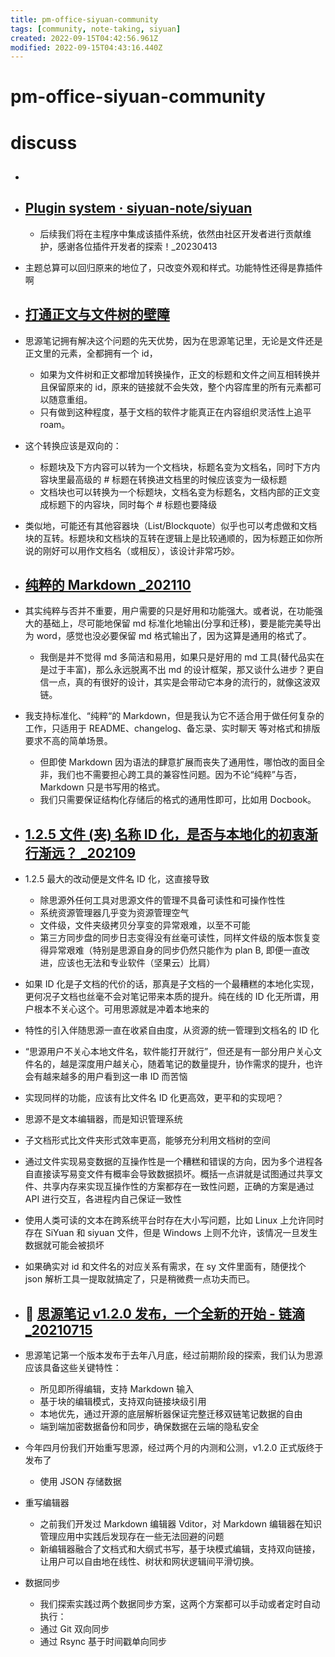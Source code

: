 ```yaml
---
title: pm-office-siyuan-community
tags: [community, note-taking, siyuan]
created: 2022-09-15T04:42:56.961Z
modified: 2022-09-15T04:43:16.440Z
---
```


# pm-office-siyuan-community

# discuss
- ## 

- ## [Plugin system · siyuan-note/siyuan](https://github.com/siyuan-note/siyuan/issues/5086)
  - 后续我们将在主程序中集成该插件系统，依然由社区开发者进行贡献维护，感谢各位插件开发者的探索！_20230413

- 主题总算可以回归原来的地位了，只改变外观和样式。功能特性还得是靠插件啊

- ## [打通正文与文件树的壁障](https://github.com/siyuan-note/siyuan/issues/556)
- 思源笔记拥有解决这个问题的先天优势，因为在思源笔记里，无论是文件还是正文里的元素，全都拥有一个 id，
  - 如果为文件树和正文都增加转换操作，正文的标题和文件之间互相转换并且保留原来的 id，原来的链接就不会失效，整个内容库里的所有元素都可以随意重组。
  - 只有做到这种程度，基于文档的软件才能真正在内容组织灵活性上追平 roam。
- 这个转换应该是双向的：
  - 标题块及下方内容可以转为一个文档块，标题名变为文档名，同时下方内容块里最高级的 # 标题在转换进文档里的时候应该变为一级标题
  - 文档块也可以转换为一个标题块，文档名变为标题名，文档内部的正文变成标题下的内容块，同时每个 # 标题也要降级

- 类似地，可能还有其他容器块（List/Blockquote）似乎也可以考虑做和文档块的互转。标题块和文档块的互转在逻辑上是比较通顺的，因为标题正如你所说的刚好可以用作文档名（或相反），该设计非常巧妙。

- ## [纯粹的 Markdown _202110](https://ld246.com/article/1619080345258)

- 其实纯粹与否并不重要，用户需要的只是好用和功能强大。或者说，在功能强大的基础上，尽可能地保留 md 标准化地输出(分享和迁移)，要是能完美导出为 word，感觉也没必要保留 md 格式输出了，因为这算是通用的格式了。
  - 我倒是并不觉得 md 多简洁和易用，如果只是好用的 md 工具(替代品实在是过于丰富)，那么永远脱离不出 md 的设计框架，那又谈什么进步？更自信一点，真的有很好的设计，其实是会带动它本身的流行的，就像这波双链。

- 我支持标准化、“纯粹“的 Markdown，但是我认为它不适合用于做任何复杂的工作，只适用于 README、changelog、备忘录、实时聊天 等对格式和排版要求不高的简单场景。
  - 但即使 Markdown 因为语法的肆意扩展而丧失了通用性，哪怕改的面目全非，我们也不需要担心跨工具的兼容性问题。因为不论“纯粹”与否，Markdown 只是书写用的格式。
  - 我们只需要保证结构化存储后的格式的通用性即可，比如用 Docbook。

- ## [1.2.5 文件 (夹) 名称 ID 化，是否与本地化的初衷渐行渐远？ _202109](https://ld246.com/article/1629599006639)
- 1.2.5 最大的改动便是文件名 ID 化，这直接导致
  - 除思源外任何工具对思源文件的管理不具备可读性和可操作性性
  - 系统资源管理器几乎变为资源管理空气
  - 文件级，文件夹级拷贝分享变的异常艰难，以至不可能
  - 第三方同步盘的同步日志变得没有丝毫可读性，同样文件级的版本恢复变得异常艰难（特别是思源自身的同步仍然只能作为 plan B, 即便一直改进，应该也无法和专业软件（坚果云）比肩）
- 如果 ID 化是子文档的代价的话，那真是子文档的一个最糟糕的本地化实现，更何况子文档也丝毫不会对笔记带来本质的提升。纯在线的 ID 化无所谓，用户根本不关心这个。可用思源就是冲着本地来的
- 特性的引入伴随思源一直在收紧自由度，从资源的统一管理到文档名的 ID 化
- “思源用户不关心本地文件名，软件能打开就行”，但还是有一部分用户关心文件名的，越是深度用户越关心，随着笔记的数量提升，协作需求的提升，也许会有越来越多的用户看到这一串 ID 而苦恼
- 实现同样的功能，应该有比文件名 ID 化更高效，更平和的实现吧？

- 思源不是文本编辑器，而是知识管理系统
- 子文档形式比文件夹形式效率更高，能够充分利用文档树的空间
- 通过文件实现易变数据的互操作性是一个糟糕和错误的方向，因为多个进程各自直接读写易变文件有概率会导致数据损坏。概括一点讲就是试图通过共享文件、共享内存来实现互操作性的方案都存在一致性问题，正确的方案是通过 API 进行交互，各进程内自己保证一致性
- 使用人类可读的文本在跨系统平台时存在大小写问题，比如 Linux 上允许同时存在 SiYuan 和 siyuan 文件，但是 Windows 上则不允许，该情况一旦发生数据就可能会被损坏

- 如果确实对 id 和文件名的对应关系有需求，在 sy 文件里面有，随便找个 json 解析工具一提取就搞定了，只是稍微费一点功夫而已。

- ## 🚀 [思源笔记 v1.2.0 发布，一个全新的开始 - 链滴 _20210715](https://ld246.com/article/1626313293676)
- 思源笔记第一个版本发布于去年八月底，经过前期阶段的探索，我们认为思源应该具备这些关键特性：
  - 所见即所得编辑，支持 Markdown 输入
  - 基于块的编辑模式，支持双向链接块级引用
  - 本地优先，通过开源的底层解析器保证完整迁移双链笔记数据的自由
  - 端到端加密数据备份和同步，确保数据在云端的隐私安全
- 今年四月份我们开始重写思源，经过两个月的内测和公测，v1.2.0 正式版终于发布了
  - 使用 JSON 存储数据
- 重写编辑器
  - 之前我们开发过 Markdown 编辑器 Vditor，对 Markdown 编辑器在知识管理应用中实践后发现存在一些无法回避的问题
  - 新编辑器融合了文档式和大纲式书写，基于块模式编辑，支持双向链接，让用户可以自由地在线性、树状和网状逻辑间平滑切换。
- 数据同步
  - 我们探索实践过两个数据同步方案，这两个方案都可以手动或者定时自动执行：
  - 通过 Git 双向同步
  - 通过 Rsync 基于时间戳单向同步
